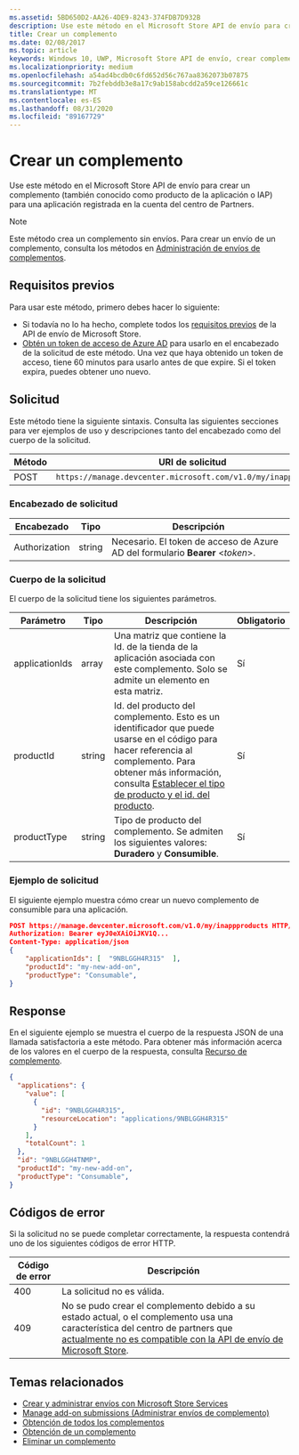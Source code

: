 ```yaml
---
ms.assetid: 5BD650D2-AA26-4DE9-8243-374FDB7D932B
description: Use este método en el Microsoft Store API de envío para crear un complemento para una aplicación que esté registrada en su cuenta de PartnerCenter.
title: Crear un complemento
ms.date: 02/08/2017
ms.topic: article
keywords: Windows 10, UWP, Microsoft Store API de envío, crear complemento, producto en la aplicación, IAP
ms.localizationpriority: medium
ms.openlocfilehash: a54ad4bcdb0c6fd652d56c767aa8362073b07875
ms.sourcegitcommit: 7b2febddb3e8a17c9ab158abcdd2a59ce126661c
ms.translationtype: MT
ms.contentlocale: es-ES
ms.lasthandoff: 08/31/2020
ms.locfileid: "89167729"
---
```

# <a name="create-an-add-on"></a>Crear un complemento

Use este método en el Microsoft Store API de envío para crear un complemento (también conocido como producto de la aplicación o IAP) para una aplicación registrada en la cuenta del centro de Partners.

> [!NOTE]
> Este método crea un complemento sin envíos. Para crear un envío de un complemento, consulta los métodos en [Administración de envíos de complementos](manage-add-on-submissions.md).

## <a name="prerequisites"></a>Requisitos previos

Para usar este método, primero debes hacer lo siguiente:

* Si todavía no lo ha hecho, complete todos los [requisitos previos](create-and-manage-submissions-using-windows-store-services.md#prerequisites) de la API de envío de Microsoft Store.
* [Obtén un token de acceso de Azure AD](create-and-manage-submissions-using-windows-store-services.md#obtain-an-azure-ad-access-token) para usarlo en el encabezado de la solicitud de este método. Una vez que haya obtenido un token de acceso, tiene 60 minutos para usarlo antes de que expire. Si el token expira, puedes obtener uno nuevo.

## <a name="request"></a>Solicitud

Este método tiene la siguiente sintaxis. Consulta las siguientes secciones para ver ejemplos de uso y descripciones tanto del encabezado como del cuerpo de la solicitud.

| Método | URI de solicitud                                                      |
|--------|------------------------------------------------------------------|
| POST    | `https://manage.devcenter.microsoft.com/v1.0/my/inappproducts` |


### <a name="request-header"></a>Encabezado de solicitud

| Encabezado        | Tipo   | Descripción                                                                 |
|---------------|--------|-----------------------------------------------------------------------------|
| Authorization | string | Necesario. El token de acceso de Azure AD del formulario **Bearer** &lt;*token*&gt;. |


### <a name="request-body"></a>Cuerpo de la solicitud

El cuerpo de la solicitud tiene los siguientes parámetros.

|  Parámetro  |  Tipo  |  Descripción  |  Obligatorio  |
|------|------|------|------|
|  applicationIds  |  array  |  Una matriz que contiene la Id. de la tienda de la aplicación asociada con este complemento. Solo se admite un elemento en esta matriz.   |  Sí  |
|  productId  |  string  |  Id. del producto del complemento. Esto es un identificador que puede usarse en el código para hacer referencia al complemento. Para obtener más información, consulta [Establecer el tipo de producto y el id. del producto](../publish/set-your-add-on-product-id.md).  |  Sí  |
|  productType  |  string  |  Tipo de producto del complemento. Se admiten los siguientes valores: **Duradero** y **Consumible**.  |  Sí  |


### <a name="request-example"></a>Ejemplo de solicitud

El siguiente ejemplo muestra cómo crear un nuevo complemento de consumible para una aplicación.

```json
POST https://manage.devcenter.microsoft.com/v1.0/my/inappproducts HTTP/1.1
Authorization: Bearer eyJ0eXAiOiJKV1Q...
Content-Type: application/json
{
    "applicationIds": [  "9NBLGGH4R315"  ],
    "productId": "my-new-add-on",
    "productType": "Consumable",
}
```

## <a name="response"></a>Response

En el siguiente ejemplo se muestra el cuerpo de la respuesta JSON de una llamada satisfactoria a este método. Para obtener más información acerca de los valores en el cuerpo de la respuesta, consulta [Recurso de complemento](manage-add-ons.md#add-on-object).

```json
{
  "applications": {
    "value": [
      {
        "id": "9NBLGGH4R315",
        "resourceLocation": "applications/9NBLGGH4R315"
      }
    ],
    "totalCount": 1
  },
  "id": "9NBLGGH4TNMP",
  "productId": "my-new-add-on",
  "productType": "Consumable",
}
```

## <a name="error-codes"></a>Códigos de error

Si la solicitud no se puede completar correctamente, la respuesta contendrá uno de los siguientes códigos de error HTTP.

| Código de error |  Descripción                                                                                                                                                                           |
|--------|------------------|
| 400  | La solicitud no es válida. |
| 409  | No se pudo crear el complemento debido a su estado actual, o el complemento usa una característica del centro de partners que [actualmente no es compatible con la API de envío de Microsoft Store](create-and-manage-submissions-using-windows-store-services.md#not_supported). |   


## <a name="related-topics"></a>Temas relacionados

* [Crear y administrar envíos con Microsoft Store Services](create-and-manage-submissions-using-windows-store-services.md)
* [Manage add-on submissions (Administrar envíos de complemento)](manage-add-on-submissions.md)
* [Obtención de todos los complementos](get-all-add-ons.md)
* [Obtención de un complemento](get-an-add-on.md)
* [Eliminar un complemento](delete-an-add-on.md)